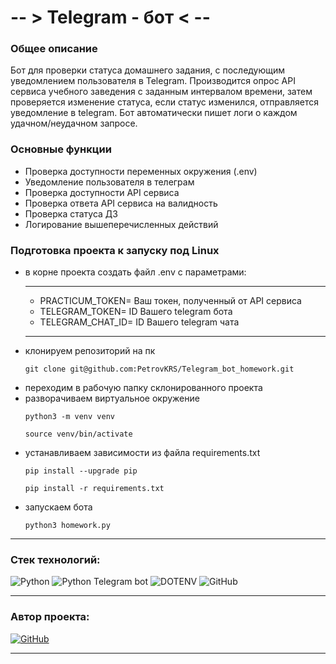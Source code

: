 # -- > Telegram - бот < --

### Общее описание
Бот для проверки статуса домашнего задания, с последующим уведомлением пользователя в Telegram. 
Производится опрос API сервиса учебного заведения с заданным интервалом времени, затем проверяется 
изменение статуса, если статус изменился, отправляется уведомление в telegram. Бот автоматически пишет логи
о каждом удачном/неудачном запросе.

### Основные функции
* Проверка доступности переменных окружения (.env)
* Уведомление пользователя в телеграм
* Проверка доступности API сервиса
* Проверка ответа API сервиса на валидность
* Проверка статуса ДЗ
* Логирование вышеперечисленных действий

### Подготовка проекта к запуску под Linux
  * в корне проекта создать файл .env с параметрами:
    ***
      - PRACTICUM_TOKEN= Ваш токен, полученный от API сервиса
      - TELEGRAM_TOKEN= ID Вашего telegram бота
      - TELEGRAM_CHAT_ID= ID Вашего telegram чата
    ***
  * клонируем репозиторий на пк
    ```
    git clone git@github.com:PetrovKRS/Telegram_bot_homework.git
    ```
  * переходим в рабочую папку склонированного проекта
  * разворачиваем виртуальное окружение
    ```
    python3 -m venv venv
    ```
    ```
    source venv/bin/activate
    ```
  * устанавливаем зависимости из файла requirements.txt
    ```
    pip install --upgrade pip
    ```
    ```
    pip install -r requirements.txt
    ```
  * запускаем бота
    ```
    python3 homework.py
    ```


***

### <b> Стек технологий: </b>

![Python](https://img.shields.io/badge/-Python_3.9-df?style=for-the-badge&logo=Python&labelColor=yellow&color=blue)
![Python Telegram bot](https://img.shields.io/badge/-Python_Telegram_bot-df?style=for-the-badge&logo=Telegram&labelColor=black&color=blue)
![DOTENV](https://img.shields.io/badge/-DotEnv-df?style=for-the-badge&logo=dotenv&labelColor=black&color=blue)
![GitHub](https://img.shields.io/badge/-GitHub-df?style=for-the-badge&logo=GitHub&labelColor=black&color=blue)
***
### Автор проекта: 
[![GitHub](https://img.shields.io/badge/-Андрей_Петров-df?style=for-the-badge&logo=GitHub&labelColor=black&color=blue)](https://github.com/PetrovKRS)
***